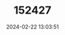 ---
title: "152427"
category: "Pereskia zinniiflora"
draft: false
date: 2024-02-22 13:03:51
languages:
  Spanish; Castilian: ["Abrojo", "Erizo"]
---